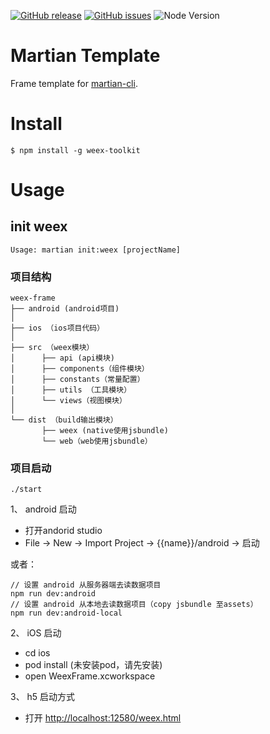 [![GitHub release](https://img.shields.io/github/release/osmartian/martian-cli.svg)](https://github.com/osmartian/martian-cli/releases)  [![GitHub issues](https://img.shields.io/github/issues/osmartian/martian-cli.svg)](https://github.com/osmartian/martian-cli/issues)
![Node Version](https://img.shields.io/node/v/weex-toolkit.svg "Node Version")


# Martian Template

Frame template for [martian-cli](https://github.com/osmartian/martian-cli.git).


# Install
```
$ npm install -g weex-toolkit
```

# Usage 

## init weex

```
Usage: martian init:weex [projectName]
```

### 项目结构

```
weex-frame
├── android (android项目)
│       
├── ios （ios项目代码）
│
├── src （weex模块）
│      ├── api (api模块)
│      ├── components（组件模块） 
│      ├── constants（常量配置）   
│      ├── utils （工具模块）   
│      └── views（视图模块）  
│
└── dist （build输出模块）
       ├── weex (native使用jsbundle)
       └── web（web使用jsbundle） 
```

### 项目启动

```
./start
```

1、 android 启动

* 打开andorid studio
* File -> New -> Import Project -> {{name}}/android -> 启动

或者：

```
// 设置 android 从服务器端去读数据项目
npm run dev:android
// 设置 android 从本地去读数据项目（copy jsbundle 至assets）
npm run dev:android-local
```

2、 iOS 启动

* cd ios
* pod install (未安装pod，请先安装)
* open WeexFrame.xcworkspace

3、 h5 启动方式

* 打开 [http://localhost:12580/weex.html](http://localhost:12580/weex.html)